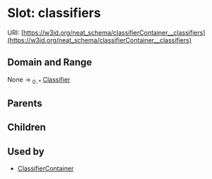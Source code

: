 
# Slot: classifiers




URI: [https://w3id.org/neat_schema/classifierContainer__classifiers](https://w3id.org/neat_schema/classifierContainer__classifiers)


## Domain and Range

None &#8594;  <sub>0..\*</sub> [Classifier](Classifier.md)

## Parents


## Children


## Used by

 * [ClassifierContainer](ClassifierContainer.md)
